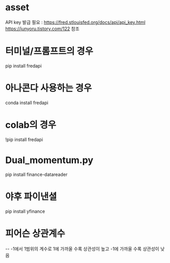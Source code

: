 # asset
API key 발급 필요 : https://fred.stlouisfed.org/docs/api/api_key.html
https://junyoru.tistory.com/122 참조

# 터미널/프롬프트의 경우
pip install fredapi
# 아나콘다 사용하는 경우
conda install fredapi
# colab의 경우
!pip install fredapi

# Dual_momentum.py
pip install finance-datareader

# 야후 파이낸셜
pip install yfinance

# 피어슨 상관계수
-- -1에서 1범위의 계수로 1에 가까울 수록 상관성이 높고 -1에 가까울 수록 상관성이 낮음

